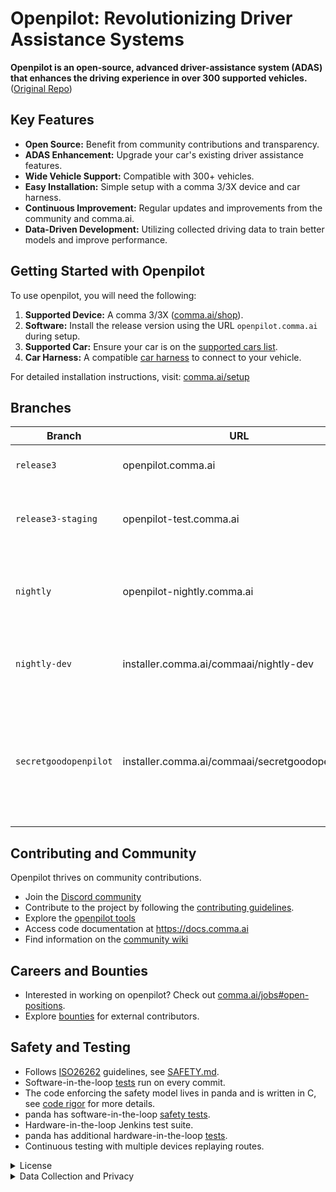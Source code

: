 # Openpilot: Revolutionizing Driver Assistance Systems

**Openpilot is an open-source, advanced driver-assistance system (ADAS) that enhances the driving experience in over 300 supported vehicles.** ([Original Repo](https://github.com/commaai/openpilot))

## Key Features

*   **Open Source:** Benefit from community contributions and transparency.
*   **ADAS Enhancement:** Upgrade your car's existing driver assistance features.
*   **Wide Vehicle Support:** Compatible with 300+ vehicles.
*   **Easy Installation:** Simple setup with a comma 3/3X device and car harness.
*   **Continuous Improvement:** Regular updates and improvements from the community and comma.ai.
*   **Data-Driven Development:** Utilizing collected driving data to train better models and improve performance.

## Getting Started with Openpilot

To use openpilot, you will need the following:

1.  **Supported Device:** A comma 3/3X ([comma.ai/shop](https://comma.ai/shop/comma-3x)).
2.  **Software:** Install the release version using the URL `openpilot.comma.ai` during setup.
3.  **Supported Car:** Ensure your car is on the [supported cars list](docs/CARS.md).
4.  **Car Harness:** A compatible [car harness](https://comma.ai/shop/car-harness) to connect to your vehicle.

For detailed installation instructions, visit: [comma.ai/setup](https://comma.ai/setup)

## Branches

| Branch               | URL                                     | Description                                                                                                     |
| -------------------- | --------------------------------------- | --------------------------------------------------------------------------------------------------------------- |
| `release3`           | openpilot.comma.ai                       | Openpilot's release branch.                                                                                       |
| `release3-staging`   | openpilot-test.comma.ai                 | Staging branch for early access to new releases.                                                                 |
| `nightly`            | openpilot-nightly.comma.ai              | Bleeding-edge development branch; expect instability.                                                            |
| `nightly-dev`        | installer.comma.ai/commaai/nightly-dev  | Includes experimental development features for some cars.                                                         |
| `secretgoodopenpilot` | installer.comma.ai/commaai/secretgoodopenpilot | Preview branch from the autonomy team with new driving models merged earlier than master. |

## Contributing and Community

Openpilot thrives on community contributions.

*   Join the [Discord community](https://discord.comma.ai)
*   Contribute to the project by following the [contributing guidelines](docs/CONTRIBUTING.md).
*   Explore the [openpilot tools](tools/)
*   Access code documentation at https://docs.comma.ai
*   Find information on the [community wiki](https://github.com/commaai/openpilot/wiki)

## Careers and Bounties

*   Interested in working on openpilot? Check out [comma.ai/jobs#open-positions](https://comma.ai/jobs#open-positions).
*   Explore [bounties](https://comma.ai/bounties) for external contributors.

## Safety and Testing

*   Follows [ISO26262](https://en.wikipedia.org/wiki/ISO_26262) guidelines, see [SAFETY.md](docs/SAFETY.md).
*   Software-in-the-loop [tests](.github/workflows/selfdrive_tests.yaml) run on every commit.
*   The code enforcing the safety model lives in panda and is written in C, see [code rigor](https://github.com/commaai/panda#code-rigor) for more details.
*   panda has software-in-the-loop [safety tests](https://github.com/commaai/panda/tree/master/tests/safety).
*   Hardware-in-the-loop Jenkins test suite.
*   panda has additional hardware-in-the-loop [tests](https://github.com/commaai/panda/blob/master/Jenkinsfile).
*   Continuous testing with multiple devices replaying routes.

<details>
<summary>License</summary>

openpilot is released under the MIT license. See [LICENSE](LICENSE) for details.

*THIS IS ALPHA QUALITY SOFTWARE FOR RESEARCH PURPOSES ONLY. THIS IS NOT A PRODUCT.*
*YOU ARE RESPONSIBLE FOR COMPLYING WITH LOCAL LAWS AND REGULATIONS.*
*NO WARRANTY EXPRESSED OR IMPLIED.*
</details>

<details>
<summary>Data Collection and Privacy</summary>

By default, openpilot uploads driving data to our servers. You can access your data through [comma connect](https://connect.comma.ai/). We use your data to train better models and improve openpilot. You can disable data collection.

openpilot logs data, including cameras, CAN, GPS, IMU, and logs. Driver-facing camera and microphone are only logged if you opt-in.

By using openpilot, you agree to [our Privacy Policy](https://comma.ai/privacy), which explains our data usage.
</details>